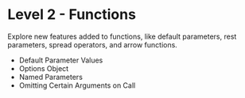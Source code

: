 # Level 2 - Functions
Explore new features added to functions, like default parameters, rest parameters, spread operators, and arrow functions.

- Default Parameter Values
- Options Object
- Named Parameters
- Omitting Certain Arguments on Call
